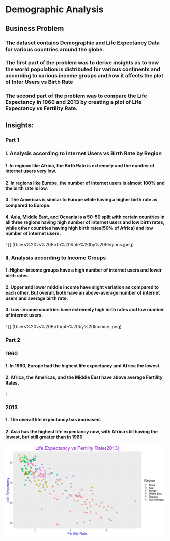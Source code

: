 # Demographic Analysis

## Business Problem

### The dataset contains Demographic and Life Expectancy Data for various countries around the globe.
### The first part of the problem was to derive insights as to how the world population is distributed for various continents and according to various income groups and how it affects the plot of Inter Users vs Birth Rate
### The second part of the problem was to compare the Life Expectancy in 1960 and 2013 by creating a plot of Life Expectancy vs Fertility Rate.

## Insights:

###  Part 1
### I. Analysis according to Internet Users vs Birth Rate by Region
#### 1. In regions like Africa, the Birth Rate is extremely and the number of internet users very low.
#### 2. In regions like Europe, the number of internet users is almost 100% and the birth rate is low.
#### 3. The Americas is similar to Europe while having a higher birth rate as compared to Europe.
#### 4. Asia, Middle East, and Oceania is a 50-50 split with certain countries in all three regions having high number of internet users and low birth rates, while other countries having high birth rates(50% of Africa) and low number of internet users.

! [] (Users%20vs%20Birth%20Rate%20by%20Regions.jpeg)

### II. Analysis according to Income Groups
#### 1. Higher-income groups have a high number of internet users and lower birth rates.
#### 2. Upper and lower middle income have slight variation as compared to each other. But overall, both have an above-average number of internet users and average birth rate.
#### 3. Low-income countries have extremely high birth rates and low number of internet users.
! [] (Users%20vs%20Birthrate%20by%20Income.jpeg)

### Part 2
### 1960
#### 1. In 1960, Europe had the highest life expectancy and Africa the lowest.
#### 2. Africa, the Americas, and the Middle East have above average Fertility Rates.

! [](Life%20Expectancy%20vs%20Fertility%20Rate(1960).jpeg)

### 2013
#### 1. The overall life expectancy has increased.
#### 2. Asia has the highest life expectancy now, with Africa still having the lowest, but still greater than in 1960.

![]( Life%20Expectancy%20vs%20Fertility%20Rate(2013).jpeg) 
